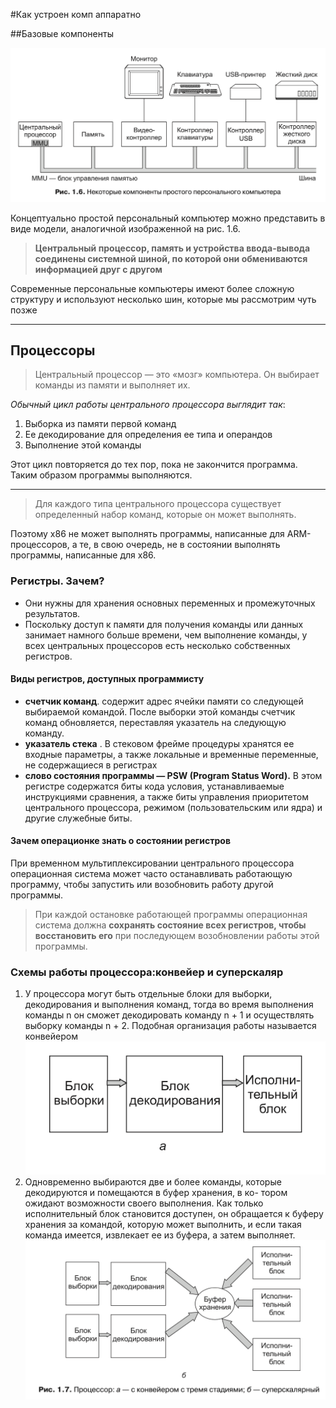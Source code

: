 #Как устроен комп аппаратно

##Базовые компоненты

![Elements of PC](app1.png "Elements of PC")

Концептуально простой персональный компьютер можно представить в виде модели, аналогичной изображенной на рис. 1.6.

>  **Центральный процессор, память и устройства ввода-вывода соединены системной шиной, по которой они обмениваются информацией друг с другом**

Современные персональные компьютеры имеют более сложную структуру и используют несколько шин, которые мы рассмотрим чуть позже
***

## Процессоры

> Центральный процессор — это «мозг» компьютера.
> Он выбирает команды из памяти и выполняет их.

*Обычный цикл работы центрального процессора выглядит так*:

1. Выборка из памяти первой команд
2. Ее декодирование для определения ее типа и операндов
3. Выполнение этой команды

Этот цикл повторяется до тех пор, пока не закончится программа. Таким образом программы выполняются.
***

>Для каждого типа центрального процессора существует определенный набор команд, которые он может выполнять. 

Поэтому x86 не может выполнять программы, написанные для ARM-процессоров, а те, в свою очередь, не в состоянии выполнять программы, написанные для x86.

### Регистры. Зачем?
* Они нужны для хранения основных переменных и промежуточных результатов. 
* Поскольку доступ к памяти для получения команды или данных занимает намного больше времени, чем выполнение команды, у всех центральных процессоров есть несколько собственных регистров.

#### Виды регистров, доступных программисту
* **счетчик команд**. содержит адрес ячейки памяти со следующей выбираемой командой. После выборки этой команды счетчик команд обновляется, переставляя указатель на следующую команду.
* **указатель стека** . В стековом фрейме процедуры хранятся ее входные параметры, а также локальные и временные переменные, не содержащиеся в регистрах
* **слово состояния программы — PSW (Program Status Word).**  В этом регистре содержатся биты кода условия, устанавливаемые инструкциями сравнения, а также биты управления приоритетом центрального процессора, режимом (пользовательским или ядра) и другие служебные биты. 

#### Зачем операционке знать о состоянии регистров

При временном мультиплексировании центрального процессора операционная система может часто останавливать работающую программу, чтобы запустить или возобновить работу другой программы.

>При каждой остановке работающей программы операционная система должна **сохранять состояние всех регистров, чтобы восстановить его** при последующем возобновлении работы этой программы.


### Схемы работы процессора:конвейер и суперскаляр

1. У процессора могут быть отдельные блоки для выборки, декодирования и выполнения команд, тогда во время выполнения команды n он сможет декодировать команду n + 1 и осуществлять выборку команды n + 2. Подобная организация работы называется конвейером
![Elements of PC](conveyor_apparat_review.png "Elements of PC")
2. Одновременно выбираются две и более команды, которые декодируются и помещаются в буфер хранения, в ко- тором ожидают возможности своего выполнения. Как только исполнительный блок становится доступен, он обращается к буферу хранения за командой, которую может выполнить, и если такая команда имеется, извлекает ее из буфера, а затем выполняет. 
![Elements of PC](super_skalyar.png "Elements of PC")

